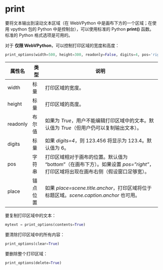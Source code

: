 # print

要将文本输出到滚动文本区域（在 WebVPython 中是画布下方的一个区域；在使用 vpython 包的 Python 中是控制台），可以使用标准的 Python **print()** 函数。标准的 Python 格式选项是可用的。

对于 **仅限 WebVPython**，可以控制打印区域的宽度和高度：

```python
print_options(width=500, height=300, readonly=False, digits=4, pos='right', place=scene.title_anchor)
```

| 属性名      | 类型     | 说明                                                                                       |
|-------------|----------|--------------------------------------------------------------------------------------------|
| width       | 标量     | 打印区域的宽度。                                                                            |
| height      | 标量     | 打印区域的高度。                                                                            |
| readonly    | 布尔值   | 如果为 *True*，用户不能编辑打印区域中的文本。默认值为 *True*（但用户仍可以复制输出文本）。   |
| digits      | 标量     | 如果 *digits=4*，则 123.456 将显示为 123.4。默认值为 6。                                     |
| pos         | 字符串   | 打印区域相对于画布的位置。默认值为 “bottom”（在画布下方）。如果设置 *pos=”right”*，打印区域将出现在画布右侧（假设窗口足够宽）。 |
| place       | 锚点位置 | 如果 *place=scene.title.anchor*，打印区域将位于标题区域。*scene.caption.anchor* 也可用。      |

要复制打印区域中的文本：

```python
mytext = print_options(contents=True)
```

要清除打印区域中的所有内容：

```python
print_options(clear=True)
```

要删除整个打印区域：

```python
print_options(delete=True)
```
